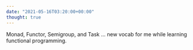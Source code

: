 ```yaml
---
date: "2021-05-16T03:20:00+00:00"
thought: true
---
```


Monad, Functor, Semigroup, and Task ... new vocab for me while learning
functional programming.
